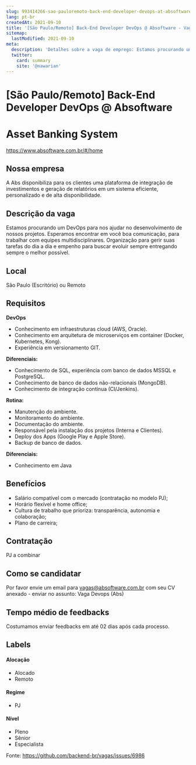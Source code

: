 ```yaml
---
slug: 993414266-sao-pauloremoto-back-end-developer-devops-at-absoftware
lang: pt-br
createdAt: 2021-09-10
title: '[São Paulo/Remoto] Back-End Developer DevOps @ Absoftware - Vaga de Emprego'
sitemap:
  lastModified: 2021-09-10
meta:
  description: 'Detalhes sobre a vaga de emprego: Estamos procurando um DevOps para nos ajudar no desenvolvimento de nossos projetos. Esperamos encontrar em você boa comunicação, para trabalhar com equipes multidisciplinares. Organização para gerir suas tarefas do dia a dia e empenho para buscar evoluir sempre entregando sempre o melhor possível.'
  twitter:
    card: summary
    site: '@nawarian'
---
```


# [São Paulo/Remoto] Back-End Developer DevOps @ Absoftware

# Asset Banking System

https://www.absoftware.com.br/#/home

## Nossa empresa

A Abs disponibiliza para os clientes uma plataforma de integração de investimentos e geração de relatórios em um sistema eficiente, personalizado e de alta disponibilidade.

## Descrição da vaga

Estamos procurando um DevOps para nos ajudar no desenvolvimento de nossos projetos. Esperamos encontrar em você boa comunicação, para trabalhar com equipes multidisciplinares. Organização para gerir suas tarefas do dia a dia e empenho para buscar evoluir sempre entregando sempre o melhor possível.

## Local

São Paulo (Escritório) ou Remoto

## Requisitos

**DevOps**

 - Conhecimento em infraestruturas cloud (AWS, Oracle).
 - Conhecimento em arquitetura de microserviços em container (Docker, Kubernetes, Kong).
 - Experiência em versionamento GIT.

 **Diferenciais:**

   - Conhecimento de SQL, experiência com banco de dados MSSQL e PostgreSQL.
   - Conhecimento de banco de dados não-relacionais (MongoDB).
   - Conhecimento de integração contínua (CI/Jenkins).

 **Rotina:**

   - Manutenção do ambiente.
   - Monitoramento do ambiente.
   - Documentação do ambiente.
   - Responsável pela instalação dos projetos (Interna e Clientes).
   - Deploy dos Apps (Google Play e Apple Store).
   - Backup de banco de dados.

**Diferenciais:**

- Conhecimento em Java

## Benefícios

- Salário compatível com o mercado (contratação no modelo PJ);
- Horário flexível e home office;
- Cultura de trabalho que prioriza: transparência, autonomia e colaboração;
- Plano de carreira;

## Contratação

PJ a combinar

## Como se candidatar

Por favor envie um email para vagas@absoftware.com.br com seu CV anexado - enviar no assunto: Vaga Devops (Abs)

## Tempo médio de feedbacks

Costumamos enviar feedbacks em até 02 dias após cada processo.

## Labels

#### Alocação
- Alocado
- Remoto

#### Regime
- PJ

#### Nível
- Pleno
- Sênior
- Especialista




Fonte: https://github.com/backend-br/vagas/issues/6986